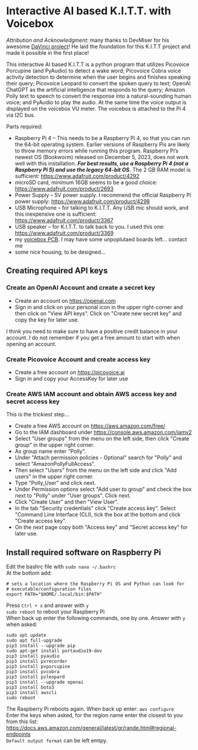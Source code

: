 # Interactive AI based K.I.T.T. with Voicebox

*Attribution and Acknowledgment:* many thanks to DevMiser for his awesome [DaVinci project](https://github.com/DevMiser/DaVinci)! He laid the foundation for this K.I.T.T project and made it possible in the first place!

This interactive AI based K.I.T.T is a python program that utilizes Picovoice Porcupine (and PyAudio) to detect a wake word; Picovoice Cobra voice activity detection to determine when the user begins and finishes speaking their query; Picovoice Leopard to convert the spoken query to text; OpenAI ChatGPT as the artificial intelligence that responds to the query; Amazon Polly text to speech to convert the response into a natural-sounding human voice; and PyAudio to play the audio. At the same time the voice output is displayed on the voicebox VU meter. The voicebox is attached to the Pi 4 via I2C bus.

Parts required:
- Raspberry Pi 4 – This needs to be a Raspberry Pi 4, so that you can run the 64-bit operating system. Earlier versions of Raspberry Pis are likely to throw memory errors while running this program. Raspberry Pi’s newest OS (Bookworm) released on December 5, 2023, does not work well with this installation. ***For best results, use a Raspberry Pi 4 (not a Raspberry Pi 5) and use the legacy 64-bit OS.*** The 2 GB RAM model is sufficient: https://www.adafruit.com/product/4292
- microSD card, minimum 16GB seems to be a good choice: https://www.adafruit.com/product/2693
- Power Supply – 5V power supply. I recommend the official Raspberry Pi power supply: https://www.adafruit.com/product/4298
- USB Microphone – for talking to K.I.T.T. Any USB mic should work, and this inexpensive one is sufficient: https://www.adafruit.com/product/3367
- USB speaker – for K.I.T.T. to talk back to you. I used this one: https://www.adafruit.com/product/3369
- my [voicebox PCB](voicebox_pcb). I may have some unpoplutaed boards left... contact me
- some nice housing, to be designed...

## Creating required API keys
### Create an OpenAI Account and create a secret key
- Create an account on https://openai.com
- Sign in and click on your personal icon in the upper right-corner and then click on "View API keys". Click on "Create new secret key" and copy the key for later use.

I think you need to make sure to have a positive credit balance in your account. I do not remember if you get a free amount to start with when opening an account.

### Create Picovoice Account and create access key
- Create a free account on https://picovoice.ai
- Sign in and copy your AccessKey for later use

### Create AWS IAM account and obtain AWS access key and secret access key
This is the trickiest step...
- Create a free AWS account on https://aws.amazon.com/free/
- Go to the IAM dashboard under https://console.aws.amazon.com/iamv2
- Select "User groups" from the menu on the left side, then click "Create group" in the upper right corner.
- As group name enter "Polly".
- Under "Attach permission policies - Optional" search for "Polly" and select "AmazonPollyFullAccess".
- Then select "Users" from the menu on the left side and click "Add users" in the upper right corner.
- Type "Polly_User" and click next.
- Under Permission options select "Add user to group" and check the box next to "Polly" under "User groups". Click next.
- Click "Create User" and then "View User".
- In the tab "Security credentials" click "Create access key". Select "Command Line Interface (CLI), tick the box at the bottom and click "Create access key".
- On the next page copy both "Access key" and "Secret access key" for later use.

## Install required software on Raspberry Pi
Edit the bashrc file with `sudo nano ~/.bashrc`  
At the bottom add:
```
# sets a location where the Raspberry Pi OS and Python can look for
# executable/configuration files
export PATH="$HOME/.local/bin:$PATH"
```
Press `Ctrl + x` and answer with `y`  
`sudo reboot` to reboot your Raspberry Pi  
When back up enter the following commands, one by one. Answer with `y` when asked:
```
sudo apt update
sudo apt full-upgrade
pip3 install --upgrade pip
sudo apt-get install portaudio19-dev
pip3 install pyaudio
pip3 install pvrecorder
pip3 install pvporcupine
pip3 install pvcobra
pip3 install pvleopard
pip3 install --upgrade openai
pip3 install boto3
pip3 install awscli
sudo reboot
```
The Raspberry Pi reboots again. When back up enter:
`aws configure`  
Enter the keys when asked, for the region name enter the closest to you from this list: https://docs.aws.amazon.com/general/latest/gr/rande.html#regional-endpoints  
`Default output format` can be left emtpy.  

